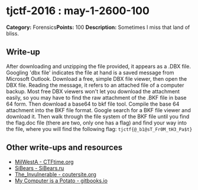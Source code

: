# tjctf-2016 : may-1-2600-100

**Category:** Forensics**Points:** 100
**Description:** Sometimes I miss that land of bliss.

## Write-up

After downloading and unzipping the file provided, it appears as a .DBX file. Googling 'dbx file' indicates the file at hand is a saved message from Microsoft Outlook. Download a free, simple DBX file viewer, then open the DBX file. Reading  the message, it refers to an attached file of a computer backup. Most free DBX viewers won't let you download the attachment easily, so you may have to find the raw attachment of the .BKF file in base 64 form. Then download a base64 to bkf file tool. Compile the base 64 attachment into the BKF file format. Google search for a BKF file viewer and download it. Then walk through the file system of the BKF file until you find the flag.doc file (there are two, only one has a flag) and find your way into the file, where you will find the following flag: `tjctf{@_b1@sT_Fr0M_tH3_Pa$t}`

## Other write-ups and resources

* [MilWestA - CTFtime.org](https://ctftime.org/writeup/3451)
* [SiBears - SiBears.ru](http://sibears.ru/labs/TJCTF-2016-May-1-2600/)
* [The_Invulnerable - coutersite.org](http://countersite.org/articles/sysadmin/99-outbox-forensics-tjctf-2016.html)
 * [My Computer is a Potato - gitbooks.io](https://bobacadodl.gitbooks.io/tjctf-2016-writeups/content/may_1st,_2060_100_pts.html)
